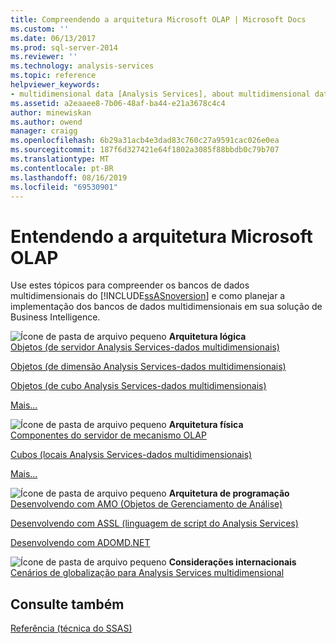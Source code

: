 ```yaml
---
title: Compreendendo a arquitetura Microsoft OLAP | Microsoft Docs
ms.custom: ''
ms.date: 06/13/2017
ms.prod: sql-server-2014
ms.reviewer: ''
ms.technology: analysis-services
ms.topic: reference
helpviewer_keywords:
- multidimensional data [Analysis Services], about multidimensional data
ms.assetid: a2eaaee8-7b06-48af-ba44-e21a3678c4c4
author: minewiskan
ms.author: owend
manager: craigg
ms.openlocfilehash: 6b29a31acb4e3dad83c760c27a9591cac026e0ea
ms.sourcegitcommit: 187f6d327421e64f1802a3085f88bbdb0c79b707
ms.translationtype: MT
ms.contentlocale: pt-BR
ms.lasthandoff: 08/16/2019
ms.locfileid: "69530901"
---
```

# <a name="understanding-microsoft-olap-architecture"></a>Entendendo a arquitetura Microsoft OLAP
  Use estes tópicos para compreender os bancos de dados multidimensionais do [!INCLUDE[ssASnoversion](../../../includes/ssasnoversion-md.md)] e como planejar a implementação dos bancos de dados multidimensionais em sua solução de Business Intelligence.  
  
 ![Ícone de pasta de arquivo pequeno](../../../integration-services/media/filefolder-small.gif "Ícone de pasta de arquivo pequeno") **Arquitetura lógica**  
 [Objetos &#40;de servidor Analysis Services-dados multidimensionais&#41;](../olap-logical/server-objects-analysis-services-multidimensional-data.md)  
  
 [Objetos &#40;de dimensão Analysis Services-dados multidimensionais&#41;](../../multidimensional-models-olap-logical-dimension-objects/dimension-objects-analysis-services-multidimensional-data.md)  
  
 [Objetos &#40;de cubo Analysis Services-dados multidimensionais&#41;](../../multidimensional-models-olap-logical-cube-objects/cube-objects-analysis-services-multidimensional-data.md)  
  
 [Mais...](../olap-logical/understanding-microsoft-olap-logical-architecture.md)  
  
 ![Ícone de pasta de arquivo pequeno](../../../integration-services/media/filefolder-small.gif "Ícone de pasta de arquivo pequeno") **Arquitetura física**  
 [Componentes do servidor de mecanismo OLAP](olap-engine-server-components.md)  
  
 [Cubos &#40;locais Analysis Services-dados multidimensionais&#41;](local-cubes-analysis-services-multidimensional-data.md)  
  
 [Mais...](understanding-microsoft-olap-physical-architecture.md)  
  
 ![Ícone de pasta de arquivo pequeno](../../../integration-services/media/filefolder-small.gif "Ícone de pasta de arquivo pequeno") **Arquitetura de programação**  
 [Desenvolvendo com AMO &#40;Objetos de Gerenciamento de Análise&#41;](https://docs.microsoft.com/bi-reference/amo/developing-with-analysis-management-objects-amo)  
  
 [Desenvolvendo com ASSL &#40;linguagem de script do Analysis Services&#41;](../scripting-language-assl/developing-with-analysis-services-scripting-language-assl.md)  
  
 [Desenvolvendo com ADOMD.NET](https://docs.microsoft.com/bi-reference/adomd/developing-with-adomd-net)  
  
 ![Ícone de pasta de arquivo pequeno](../../../integration-services/media/filefolder-small.gif "Ícone de pasta de arquivo pequeno") **Considerações internacionais**  
 [Cenários de globalização para Analysis Services multidimensional](../../globalization-scenarios-for-analysis-services-multiidimensional.md)  
  
## <a name="see-also"></a>Consulte também  
 [Referência &#40;técnica do SSAS&#41;](../../powershell/technical-reference-ssas.md)  
  
  
